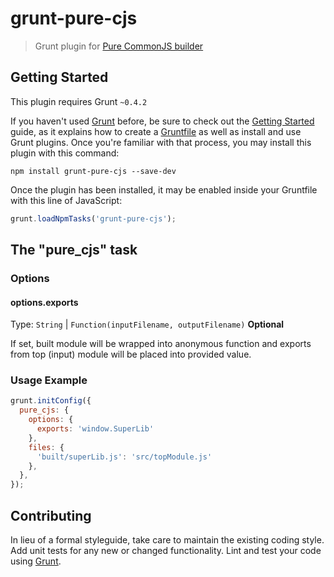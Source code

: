 # grunt-pure-cjs

> Grunt plugin for [Pure CommonJS builder](https://github.com/RReverser/pure-cjs)

## Getting Started
This plugin requires Grunt `~0.4.2`

If you haven't used [Grunt](http://gruntjs.com/) before, be sure to check out the [Getting Started](http://gruntjs.com/getting-started) guide, as it explains how to create a [Gruntfile](http://gruntjs.com/sample-gruntfile) as well as install and use Grunt plugins. Once you're familiar with that process, you may install this plugin with this command:

```shell
npm install grunt-pure-cjs --save-dev
```

Once the plugin has been installed, it may be enabled inside your Gruntfile with this line of JavaScript:

```js
grunt.loadNpmTasks('grunt-pure-cjs');
```

## The "pure_cjs" task

### Options

#### options.exports
Type: `String` | `Function(inputFilename, outputFilename)`
**Optional**

If set, built module will be wrapped into anonymous function and exports from top (input) module will be placed into provided value.

### Usage Example

```js
grunt.initConfig({
  pure_cjs: {
    options: {
      exports: 'window.SuperLib'
    },
    files: {
      'built/superLib.js': 'src/topModule.js'
    },
  },
});
```

## Contributing
In lieu of a formal styleguide, take care to maintain the existing coding style. Add unit tests for any new or changed functionality. Lint and test your code using [Grunt](http://gruntjs.com/).